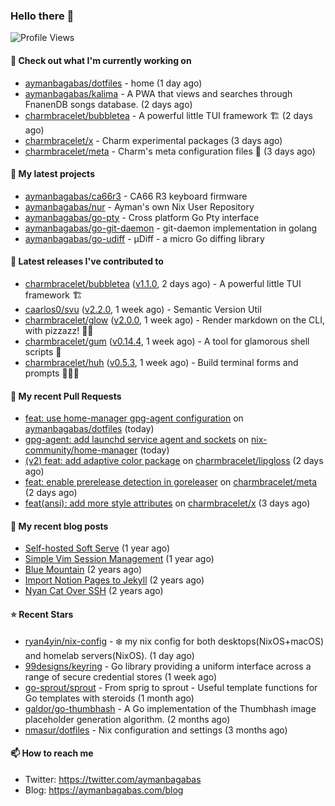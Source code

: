### Hello there 👋

![Profile Views](https://komarev.com/ghpvc/?username=aymanbagabas&label=PROFILE+VIEWS)

#### 👷 Check out what I'm currently working on

- [aymanbagabas/dotfiles](https://github.com/aymanbagabas/dotfiles) - home (1 day ago)
- [aymanbagabas/kalima](https://github.com/aymanbagabas/kalima) - A PWA that views and searches through FnanenDB songs database. (2 days ago)
- [charmbracelet/bubbletea](https://github.com/charmbracelet/bubbletea) - A powerful little TUI framework 🏗 (2 days ago)
- [charmbracelet/x](https://github.com/charmbracelet/x) - Charm experimental packages (3 days ago)
- [charmbracelet/meta](https://github.com/charmbracelet/meta) - Charm&#39;s meta configuration files 🫥 (3 days ago)

#### 🌱 My latest projects

- [aymanbagabas/ca66r3](https://github.com/aymanbagabas/ca66r3) - CA66 R3 keyboard firmware
- [aymanbagabas/nur](https://github.com/aymanbagabas/nur) - Ayman&#39;s own Nix User Repository
- [aymanbagabas/go-pty](https://github.com/aymanbagabas/go-pty) - Cross platform Go Pty interface
- [aymanbagabas/go-git-daemon](https://github.com/aymanbagabas/go-git-daemon) - git-daemon implementation in golang
- [aymanbagabas/go-udiff](https://github.com/aymanbagabas/go-udiff) - µDiff - a micro Go diffing library

#### 🔭 Latest releases I've contributed to

- [charmbracelet/bubbletea](https://github.com/charmbracelet/bubbletea) ([v1.1.0](https://github.com/charmbracelet/bubbletea/releases/tag/v1.1.0), 2 days ago) - A powerful little TUI framework 🏗
- [caarlos0/svu](https://github.com/caarlos0/svu) ([v2.2.0](https://github.com/caarlos0/svu/releases/tag/v2.2.0), 1 week ago) - Semantic Version Util
- [charmbracelet/glow](https://github.com/charmbracelet/glow) ([v2.0.0](https://github.com/charmbracelet/glow/releases/tag/v2.0.0), 1 week ago) - Render markdown on the CLI, with pizzazz! 💅🏻
- [charmbracelet/gum](https://github.com/charmbracelet/gum) ([v0.14.4](https://github.com/charmbracelet/gum/releases/tag/v0.14.4), 1 week ago) - A tool for glamorous shell scripts 🎀
- [charmbracelet/huh](https://github.com/charmbracelet/huh) ([v0.5.3](https://github.com/charmbracelet/huh/releases/tag/v0.5.3), 1 week ago) - Build terminal forms and prompts 🤷🏻‍♀️

#### 🔨 My recent Pull Requests

- [feat: use home-manager gpg-agent configuration](https://github.com/aymanbagabas/dotfiles/pull/10) on [aymanbagabas/dotfiles](https://github.com/aymanbagabas/dotfiles) (today)
- [gpg-agent: add launchd service agent and sockets](https://github.com/nix-community/home-manager/pull/5786) on [nix-community/home-manager](https://github.com/nix-community/home-manager) (today)
- [(v2) feat: add adaptive color package](https://github.com/charmbracelet/lipgloss/pull/359) on [charmbracelet/lipgloss](https://github.com/charmbracelet/lipgloss) (2 days ago)
- [feat: enable prerelease detection in goreleaser](https://github.com/charmbracelet/meta/pull/161) on [charmbracelet/meta](https://github.com/charmbracelet/meta) (2 days ago)
- [feat(ansi): add more style attributes](https://github.com/charmbracelet/x/pull/176) on [charmbracelet/x](https://github.com/charmbracelet/x) (3 days ago)

#### 📜 My recent blog posts

- [Self-hosted Soft Serve](https://aymanbagabas.com/blog/2023/04/28/self-hosted-soft-serve.html) (1 year ago)
- [Simple Vim Session Management](https://aymanbagabas.com/blog/2023/04/13/simple-vim-session-management.html) (1 year ago)
- [Blue Mountain](https://aymanbagabas.com/blog/2022/06/02/blue-mountain.html) (2 years ago)
- [Import Notion Pages to Jekyll](https://aymanbagabas.com/blog/2022/03/29/import-notion-pages-to-jekyll.html) (2 years ago)
- [Nyan Cat Over SSH](https://aymanbagabas.com/blog/2022/03/25/nyan-cat-over-ssh.html) (2 years ago)

#### ⭐ Recent Stars

- [ryan4yin/nix-config](https://github.com/ryan4yin/nix-config) - ❄️ my nix config for both desktops(NixOS&#43;macOS) and homelab servers(NixOS). (1 day ago)
- [99designs/keyring](https://github.com/99designs/keyring) - Go library providing a uniform interface across a range of secure credential stores (1 week ago)
- [go-sprout/sprout](https://github.com/go-sprout/sprout) - From sprig to sprout - Useful template functions for Go templates with steroids (1 month ago)
- [galdor/go-thumbhash](https://github.com/galdor/go-thumbhash) - A Go implementation of the Thumbhash image placeholder generation algorithm. (2 months ago)
- [nmasur/dotfiles](https://github.com/nmasur/dotfiles) - Nix configuration and settings (3 months ago)

#### 📫 How to reach me

- Twitter: https://twitter.com/aymanbagabas
- Blog: https://aymanbagabas.com/blog
